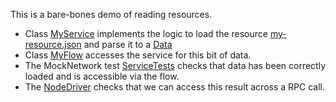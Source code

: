 This is a bare-bones demo of reading resources.

* Class [MyService](cordapp/src/main/kotlin/com/template/MyService.kt) implements the logic 
to load the resource [my-resource.json](config/dev/my-resource.json) and parse it to a 
[Data](cordapp/src/main/kotlin/com/template/Data.kt)
* Class [MyFlow](cordapp/src/main/kotlin/com/template/MyFlow.kt) accesses the service for this bit of data.
* The MockNetwork test [ServiceTests](cordapp/src/test/kotlin/com/template/ServiceTests.kt) 
checks that data has been correctly loaded and is accessible via the flow.
* The [NodeDriver](cordapp/src/test/kotlin/com/template/NodeDriver.kt) checks 
that we can access this result across a RPC call.
